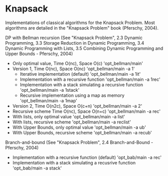 # Knapsack

Implementations of classical algorithms for the Knapsack Problem. Most algorithms are detailed in the "Knapsack Problem" book (Pferschy, 2004).

DP with Bellman recursion (See "Knapsack Problem", 2.3 Dynamic Programming, 3.3 Storage Reduction in Dynamic Programming, 3.4 Dynamic Programming with Lists, 3.5 Combining Dynamic Programming and Upper Bounds - Pferschy, 2004) 
- Only optimal value, Time O(nc), Space O(c) 'opt_bellman/main'
- Version 1, Time O(nc), Space O(nc) 'opt_bellman/main -a 1'
  - Iterative implementation (default) 'opt_bellman/main -a 1it'
  - Implementation with a recursive function 'opt_bellman/main -a 1rec'
  - Implementation with a stack simulating a recursive function 'opt_bellman/main -a 1stack'
  - Recursive implementation using a map as memory 'opt_bellman/main -a 1map'
- Version 2, Time O(n2c), Space O(c+n) 'opt_bellman/main -a 2'
- Recursive scheme Time O(nc), Space O(n+c) 'opt_bellman/main -a rec'
- With lists, only optimal value 'opt_bellman/main -a list'
- With lists, recursive scheme 'opt_bellman/main -a reclist'
- With Upper Bounds, only optimal value 'opt_bellman/main -a ub'
- With Upper Bounds, recursive scheme 'opt_bellman/main -a recub'

Branch-and-bound (See "Knapsack Problem", 2.4 Branch-and-Bound - Pferschy, 2004) 
- Implementation with a recursive function (default) 'opt_bab/main -a rec'
- Implementation with a stack simulating a recusrive function 'opt_bab/main -a stack'
